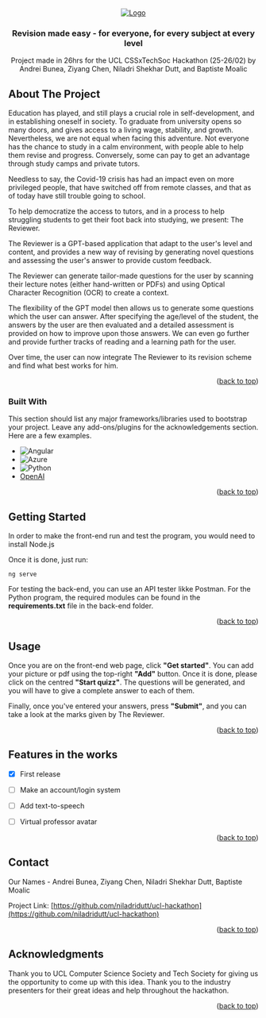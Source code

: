 <!-- Improved compatibility of back to top link: See: https://github.com/othneildrew/Best-README-Template/pull/73 -->
<a name="readme-top"></a>
<!--
*** Thanks for checking out the Best-README-Template. If you have a suggestion
*** that would make this better, please fork the repo and create a pull request
*** or simply open an issue with the tag "enhancement".
*** Don't forget to give the project a star!
*** Thanks again! Now go create something AMAZING! :D
-->



<!-- PROJECT SHIELDS -->
<!--
*** I'm using markdown "reference style" links for readability.
*** Reference links are enclosed in brackets [ ] instead of parentheses ( ).
*** See the bottom of this document for the declaration of the reference variables
*** for contributors-url, forks-url, etc. This is an optional, concise syntax you may use.
*** https://www.markdownguide.org/basic-syntax/#reference-style-links
-->



<!-- PROJECT LOGO -->
<br />
<div align="center">
  <a href="https://github.com/niladridutt/ucl-hackathon">
    <img src="https://uclcsshackathon.blob.core.windows.net/test/thereviewer_logo.png" alt="Logo">
  </a>

  <h3 align="center">Revision made easy - for everyone, for every subject at every level</h3>

  <p align="center">
    Project made in 26hrs for the UCL CSSxTechSoc Hackathon (25-26/02) by Andrei Bunea, Ziyang Chen, Niladri Shekhar Dutt, and Baptiste Moalic
  </p>
</div>




<!-- ABOUT THE PROJECT -->
## About The Project

<!-- [![Product Name Screen Shot][product-screenshot]](https://example.com) -->

Education has played, and still plays a crucial role in self-development, and in establishing oneself in society. To graduate from university opens so many doors, and gives access to a living wage, stability, and growth. Nevertheless, we are not equal when facing this adventure. Not everyone has the chance to study in a calm environment, with people able to help them revise and progress. Conversely, some can pay to get an advantage through study camps and private tutors.

Needless to say, the Covid-19 crisis has had an impact even on more privileged people, that have switched off from remote classes, and that as of today have still trouble going to school.

To help democratize the access to tutors, and in a process to help struggling students to get their foot back into studying, we present: The Reviewer.

The Reviewer is a GPT-based application that adapt to the user's level and content, and provides a new way of revising by generating novel questions and assessing the user's answer to provide custom feedback.

The Reviewer can generate tailor-made questions for the user by scanning their lecture notes (either hand-written or PDFs) and using Optical Character Recognition (OCR) to create a context.

The flexibility of the GPT model then allows us to generate some questions which the user can answer. After specifying the age/level of the student, the answers by the user are then evaluated and a detailed assessment is provided on how to improve upon those answers. We can even go further and provide further tracks of reading and a learning path for the user.

Over time, the user can now integrate The Reviewer to its revision scheme and find what best works for him.


<p align="right">(<a href="#readme-top">back to top</a>)</p>



### Built With

This section should list any major frameworks/libraries used to bootstrap your project. Leave any add-ons/plugins for the acknowledgements section. Here are a few examples.


* ![Angular][Angular.io]
* ![Azure](https://img.shields.io/badge/azure-%230072C6.svg?style=for-the-badge&logo=microsoftazure&logoColor=white)
* ![Python](https://img.shields.io/badge/python-3670A0?style=for-the-badge&logo=python&logoColor=ffdd54)
* <a href='https://openai.com/api/'>OpenAI</a>





<p align="right">(<a href="#readme-top">back to top</a>)</p>



<!-- GETTING STARTED -->
## Getting Started

In order to make the front-end run and test the program, you would need to install Node.js

Once it is done, just run:
  ```
  ng serve
  ```

For testing the back-end, you can use an API tester likke Postman. For the Python program, the required modules can be found in the <b>requirements.txt</b> file in the back-end folder.

<p align="right">(<a href="#readme-top">back to top</a>)</p>



<!-- USAGE EXAMPLES -->
## Usage

Once you are on the front-end web page, click <b>"Get started"</b>. You can add your picture or pdf using the top-right <b>"Add"</b> button. Once it is done, please click on the centred <b>"Start quizz"</b>. The questions will be generated, and you will have to give a complete answer to each of them.

Finally, once you've entered your answers, press <b>"Submit"</b>, and you can take a look at the marks given by The Reviewer.

<p align="right">(<a href="#readme-top">back to top</a>)</p>



<!-- ROADMAP -->
## Features in the works

- [x] First release
- [ ] Make an account/login system
- [ ] Add text-to-speech
- [ ] Virtual professor avatar



<p align="right">(<a href="#readme-top">back to top</a>)</p>



<!-- CONTACT -->
## Contact

Our Names - Andrei Bunea, Ziyang Chen, Niladri Shekhar Dutt, Baptiste Moalic

Project Link: [https://github.com/niladridutt/ucl-hackathon](https://github.com/niladridutt/ucl-hackathon)

<p align="right">(<a href="#readme-top">back to top</a>)</p>



<!-- ACKNOWLEDGMENTS -->
## Acknowledgments

Thank you to UCL Computer Science Society and Tech Society for giving us the opportunity to come up with this idea. Thank you to the industry presenters for their great ideas and help throughout the hackathon.


<p align="right">(<a href="#readme-top">back to top</a>)</p>



<!-- MARKDOWN LINKS & IMAGES -->
<!-- https://www.markdownguide.org/basic-syntax/#reference-style-links -->
[contributors-shield]: https://img.shields.io/github/contributors/othneildrew/Best-README-Template.svg?style=for-the-badge
[contributors-url]: https://github.com/niladridutt/ucl-hackathon
[forks-shield]: https://img.shields.io/github/forks/othneildrew/Best-README-Template.svg?style=for-the-badge
[forks-url]: https://github.com/niladridutt/ucl-hackathon/network/members
[stars-shield]: https://img.shields.io/github/stars/othneildrew/Best-README-Template.svg?style=for-the-badge
[stars-url]: https://github.com/niladridutt/ucl-hackathon/stargazers
[issues-shield]: https://img.shields.io/github/issues/othneildrew/Best-README-Template.svg?style=for-the-badge
[issues-url]: https://github.com/niladridutt/ucl-hackathon/issues
[product-screenshot]: images/screenshot.png
[Next.js]: https://img.shields.io/badge/next.js-000000?style=for-the-badge&logo=nextdotjs&logoColor=white
[Next-url]: https://nextjs.org/
[React.js]: https://img.shields.io/badge/React-20232A?style=for-the-badge&logo=react&logoColor=61DAFB
[React-url]: https://reactjs.org/
[Vue.js]: https://img.shields.io/badge/Vue.js-35495E?style=for-the-badge&logo=vuedotjs&logoColor=4FC08D
[Vue-url]: https://vuejs.org/
[Angular.io]: https://img.shields.io/badge/Angular-DD0031?style=for-the-badge&logo=angular&logoColor=white
[Angular-url]: https://angular.io/
[Svelte.dev]: https://img.shields.io/badge/Svelte-4A4A55?style=for-the-badge&logo=svelte&logoColor=FF3E00
[Svelte-url]: https://svelte.dev/
[Laravel.com]: https://img.shields.io/badge/Laravel-FF2D20?style=for-the-badge&logo=laravel&logoColor=white
[Laravel-url]: https://laravel.com
[Bootstrap.com]: https://img.shields.io/badge/Bootstrap-563D7C?style=for-the-badge&logo=bootstrap&logoColor=white
[Bootstrap-url]: https://getbootstrap.com
[JQuery.com]: https://img.shields.io/badge/jQuery-0769AD?style=for-the-badge&logo=jquery&logoColor=white
[JQuery-url]: https://jquery.com 
